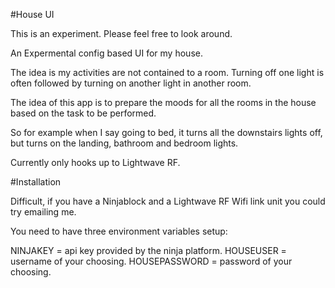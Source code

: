 #House UI

This is an experiment. Please feel free to look around.

An Expermental config based UI for my house.

The idea is my activities are not contained to a room. Turning off one light is often followed by turning on another light in another room.

The idea of this app is to prepare the moods for all the rooms in the house based on the task to be performed.

So for example when I say going to bed, it turns all the downstairs lights off, but turns on the landing, bathroom and bedroom lights.

Currently only hooks up to Lightwave RF.


#Installation

Difficult, if you have a Ninjablock and a Lightwave RF  Wifi link unit you could try emailing me.


You need to have three environment variables setup:


NINJAKEY = api key provided by the ninja platform.
HOUSEUSER = username of your choosing.
HOUSEPASSWORD  = password of your choosing.
